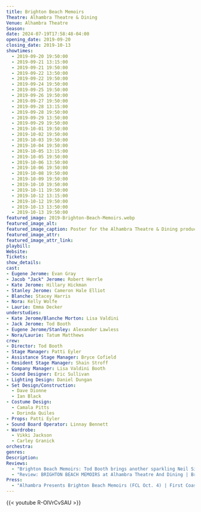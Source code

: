 ```yaml
---
title: Brighton Beach Memoirs
Theatre: Alhambra Theatre & Dining
Venue: Alhambra Theatre
Season: 
date: 2024-07-19T17:58:48-04:00
opening_date: 2019-09-20
closing_date: 2019-10-13
showtimes:
  - 2019-09-20 19:50:00
  - 2019-09-21 13:15:00
  - 2019-09-21 19:50:00
  - 2019-09-22 13:50:00
  - 2019-09-22 19:50:00
  - 2019-09-24 19:50:00
  - 2019-09-25 19:50:00
  - 2019-09-26 19:50:00
  - 2019-09-27 19:50:00
  - 2019-09-28 13:15:00
  - 2019-09-28 19:50:00
  - 2019-09-29 13:50:00
  - 2019-09-29 19:50:00
  - 2019-10-01 19:50:00
  - 2019-10-02 19:50:00
  - 2019-10-03 19:50:00
  - 2019-10-04 19:50:00
  - 2019-10-05 13:15:00
  - 2019-10-05 19:50:00
  - 2019-10-06 13:50:00
  - 2019-10-06 19:50:00
  - 2019-10-08 19:50:00
  - 2019-10-09 19:50:00
  - 2019-10-10 19:50:00
  - 2019-10-11 19:50:00
  - 2019-10-12 13:15:00
  - 2019-10-12 19:50:00
  - 2019-10-13 13:50:00
  - 2019-10-13 19:50:00
featured_image: 2019-Brighton-Beach-Memoirs.webp
featured_image_alt: 
featured_image_caption: Poster for the Alhambra Theatre & Dining production of 'Brighton Beach Memoirs'
featured_image_attr: 
featured_image_attr_link: 
playbill:
Website: 
Tickets: 
show_details: 
cast:
- Eugene Jerome: Evan Gray
- Jacob "Jack" Jerome: Robert Herrle
- Kate Jerome: Hillary Hickman
- Stanley Jerome: Cameron Hale Elliot
- Blanche: Stacey Harris
- Nora: Kelly Wolfe
- Laurie: Emma Decker
understudies:
- Kate Jerome/Blanche Morton: Lisa Valdini
- Jack Jerome: Tod Booth
- Eugene Jerome/Stanley: Alexander Lawless
- Nora/Laurie: Tatum Matthews
crew:
- Director: Tod Booth
- Stage Manager: Patti Eyler
- Assistance Stage Manager: Bryce Cofield
- Resident Stage Manager: Shain Stroff
- Company Manager: Lisa Valdini Booth
- Sound Designer: Eric Sullivan
- Lighting Design: Daniel Dungan
- Set Design/Construction: 
  - Dave Dionne
  - Ian Black
- Costume Design: 
  - Camala Pitts
  - Dorinda Quiles
- Props: Patti Eyler
- Sound Board Operator: Linnay Bennett
- Wardrobe: 
  - Vikki Jackson
  - Carley Granick
orchestra:
genres: 
Description: 
Reviews: 
  - "Brighton Beach Memoirs: Tod Booth brings another sparkling Neil Simon production to Alhambra | Folo Weekly / EU Jacksonville": https://folioweekly.com/2019/09/25/brighton-beach-memoirs-tod-booth-neil-simon-alhambra/
  - "Review: BRIGHTON BEACH MEMOIRS at Alhambra Theatre And Dining | BroadwayWorld": https://www.broadwayworld.com/jacksonville/article/BWW-Review-BRIGHTON-BEACH-MEMOIRS-at-Alhambra-Theatre-And-Dining-20191001
Press:
  - "Alhambra Presents Brighton Beach Memoirs (FCL Oct. 4) | First Coast Living - First Coast News": https://www.firstcoastnews.com/article/news/local/first-coast-living/alhambrabrighton/77-9a51d36e-4e02-443e-b3a0-022350433ed8
---
```


{{< youtube R-OlVrCvSAU >}}